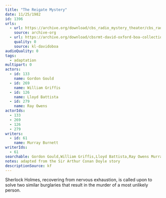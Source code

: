 ```yaml
---
title: "The Reigate Mystery"
date: 11/25/1982
id: 1396
urls: 
  - url: https://archive.org/download/cbs_radio_mystery_theater/cbs_radio_mystery_theater-1351-1399.zip/cbs_radio_mystery_theater-1351-1399%2Fcbsrmt_1396_the_reigate_mystery.mp3
    source: archive-org
  - url: https://archive.org/download/cbsrmt-david-oxford-boa-collection/CBSRMT-821125-1396-The-Reigate-Mystery-(128-48)_WBBM-JE-{BoA}.mp3
    quality: 0
    source: kl-davidoboa
audioQuality: 0
tags: 
  - adaptation
multipart: 0
actors:  
  - id: 133
    name: Gordon Gould  
  - id: 269
    name: William Griffis  
  - id: 126
    name: Lloyd Battista  
  - id: 279
    name: Ray Owens
actorIds:  
  - 133  
  - 269  
  - 126  
  - 279
writers:  
  - id: 61
    name: Murray Burnett
writerIds:  
  - 61
searchable: Gordon Gould,William Griffis,Lloyd Battista,Ray Owens Murray Burnett
notes: adapted from the Sir Arthur Conan Doyle story
descriptionSource: kf
---
```

Sherlock Holmes, recovering from nervous exhaustion, is called upon to solve two similar burglaries that result in the murder of a most unlikely person.
